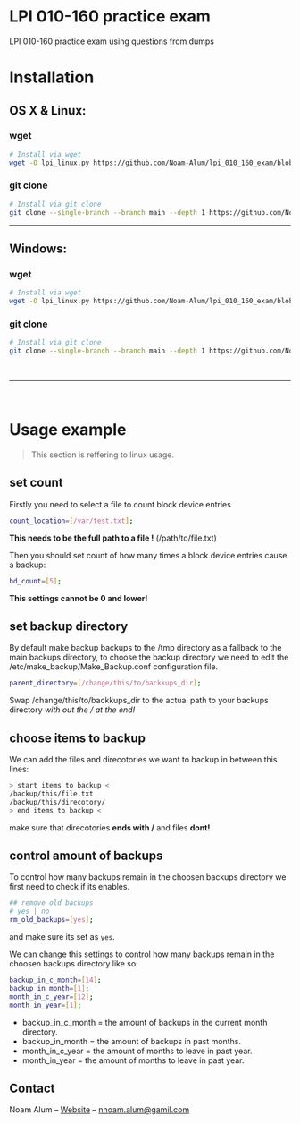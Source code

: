 # LPI 010-160 practice exam

LPI 010-160 practice exam using questions from dumps

# Installation

## OS X & Linux:
### wget
```sh
# Install via wget
wget -O lpi_linux.py https://github.com/Noam-Alum/lpi_010_160_exam/blob/main/lpi_linux.py
```
### git clone
```sh
# Install via git clone
git clone --single-branch --branch main --depth 1 https://github.com/Noam-Alum/lpi_010_160_exam.git && mv lpi_010_160_exam/lpi_linux.py . && rm -rf lpi_010_160_exam
```
<hr>

## Windows:
### wget
```sh
# Install via wget
wget -O lpi_linux.py https://github.com/Noam-Alum/lpi_010_160_exam/blob/main/lpi_win.exe
```
### git clone
```sh
# Install via git clone
git clone --single-branch --branch main --depth 1 https://github.com/Noam-Alum/lpi_010_160_exam.git && move lpi_010_160_exam\lpi_linux.py . && rmdir /s /q lpi_010_160_exam
```

<br>
<hr>
<br>

# Usage example
> This section is reffering to linux usage.
## set count
Firstly you need to select a file to count block device entries
```sh
count_location=[/var/test.txt];
```
**This needs to be the full path to a file !** (/path/to/file.txt)

Then you should set count of how many times a block device entries cause a backup:
```sh
bd_count=[5];
```
**This settings cannot be 0 and lower!**

## set backup directory
By default make backup backups to the /tmp directory as a fallback to the main backups directory, to choose the backup directory we need to edit the /etc/make_backup/Make_Backup.conf configuration file.

```sh
parent_directory=[/change/this/to/backkups_dir];
```
Swap /change/this/to/backkups_dir to the actual path to your backups directory *with out the / at the end!*

## choose items to backup
We can add the files and direcotories we want to backup in between this lines:
```sh
> start items to backup <
/backup/this/file.txt
/backup/this/direcotory/
> end items to backup <
```
make sure that direcotories **ends with /** and files **dont!**

## control amount of backups
To control how many backups remain in the choosen backups directory we first need to check if its enables.
```sh
## remove old backups
# yes | no
rm_old_backups=[yes];
```
and make sure its set as ```yes```.

We can change this settings to control how many backups remain in the choosen backups directory like so:
```sh
backup_in_c_month=[14];
backup_in_month=[1];
month_in_c_year=[12];
month_in_year=[1];
```
* backup_in_c_month = the amount of backups in the current month directory.
* backup_in_month = the amount of backups in past months.
* month_in_c_year = the amount of months to leave in past year.
* month_in_year = the amount of months to leave in past year.

## Contact

Noam Alum – [Website](https://ncode.codes) – nnoam.alum@gamil.com
